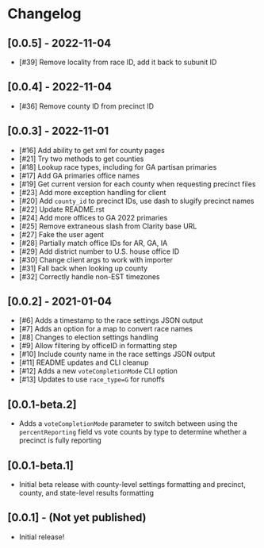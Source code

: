 # Changelog

## [0.0.5] - 2022-11-04

- [#39] Remove locality from race ID, add it back to subunit ID

## [0.0.4] - 2022-11-04

- [#36] Remove county ID from precinct ID

## [0.0.3] - 2022-11-01

- [#16] Add ability to get xml for county pages
- [#21] Try two methods to get counties
- [#18] Lookup race types, including for GA partisan primaries
- [#17] Add GA primaries office names
- [#19] Get current version for each county when requesting precinct files
- [#23] Add more exception handling for client
- [#20] Add `county_id` to precinct IDs, use dash to slugify precinct names
- [#22] Update README.rst
- [#24] Add more offices to GA 2022 primaries
- [#25] Remove extraneous slash from Clarity base URL
- [#27] Fake the user agent
- [#28] Partially match office IDs for AR, GA, IA
- [#29] Add district number to U.S. house office ID
- [#30] Change client args to work with importer
- [#31] Fall back when looking up county
- [#32] Correctly handle non-EST timezones

## [0.0.2] - 2021-01-04

- [#6] Adds a timestamp to the race settings JSON output
- [#7] Adds an option for a map to convert race names
- [#8] Changes to election settings handling
- [#9] Allow filtering by officeID in formatting step
- [#10] Include county name in the race settings JSON output
- [#11] README updates and CLI cleanup
- [#12] Adds a new `voteCompletionMode` CLI option
- [#13] Updates to use `race_type=G` for runoffs

## [0.0.1-beta.2]

- Adds a `voteCompletionMode` parameter to switch between using the `percentReporting` field vs vote counts by type to determine whether a precinct is fully reporting

## [0.0.1-beta.1]

- Initial beta release with county-level settings formatting and precinct, county, and state-level results formatting

## [0.0.1] - (Not yet published)

- Initial release!
